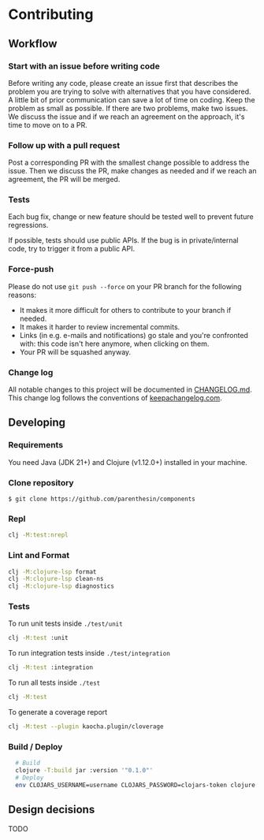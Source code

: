 # Contributing

## Workflow

### Start with an issue before writing code

Before writing any code, please create an issue first that describes the problem
you are trying to solve with alternatives that you have considered. A little bit
of prior communication can save a lot of time on coding. Keep the problem as
small as possible. If there are two problems, make two issues. We discuss the
issue and if we reach an agreement on the approach, it's time to move on to a
PR.

### Follow up with a pull request

Post a corresponding PR with the smallest change possible to address the
issue. Then we discuss the PR, make changes as needed and if we reach an
agreement, the PR will be merged.

### Tests

Each bug fix, change or new feature should be tested well to prevent future
regressions.

If possible, tests should use public APIs. If the bug is in private/internal
code, try to trigger it from a public API.

### Force-push

Please do not use `git push --force` on your PR branch for the following
reasons:

- It makes it more difficult for others to contribute to your branch if needed.
- It makes it harder to review incremental commits.
- Links (in e.g. e-mails and notifications) go stale and you're confronted with:
  this code isn't here anymore, when clicking on them.
- Your PR will be squashed anyway.

### Change log
All notable changes to this project will be documented in [CHANGELOG.md](CHANGELOG.md).
This change log follows the conventions of [keepachangelog.com](http://keepachangelog.com/).

## Developing

### Requirements

You need Java (JDK 21+) and Clojure (v1.12.0+) installed in your machine.

### Clone repository

``` shellsession
$ git clone https://github.com/parenthesin/components
```

### Repl

```bash
clj -M:test:nrepl
```

### Lint and Format

```bash
clj -M:clojure-lsp format
clj -M:clojure-lsp clean-ns
clj -M:clojure-lsp diagnostics
```

### Tests
To run unit tests inside `./test/unit`
```bash
clj -M:test :unit
```
To run integration tests inside `./test/integration`
```bash
clj -M:test :integration
```
To run all tests inside `./test`
```bash
clj -M:test
```
To generate a coverage report 
```bash
clj -M:test --plugin kaocha.plugin/cloverage
```

### Build / Deploy

```bash
  # Build
  clojure -T:build jar :version '"0.1.0"'
  # Deploy
  env CLOJARS_USERNAME=username CLOJARS_PASSWORD=clojars-token clojure -T:build deploy :version '"0.1.0"'
```

## Design decisions

TODO
